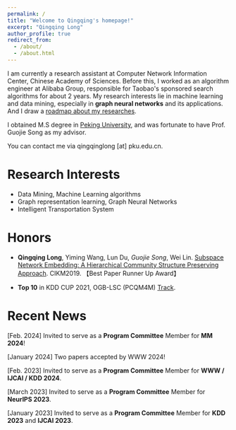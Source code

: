 ```yaml
---
permalink: /
title: "Welcome to Qingqing's homepage!"
excerpt: "Qingqing Long"
author_profile: true
redirect_from: 
  - /about/
  - /about.html
---
```


I am currently a research assistant at Computer Network Information Center, Chinese Academy of Sciences. Before this, I worked as an algorithm engineer at Alibaba Group, responsible for Taobao's sponsored search algorithms for about 2 years. My research interests lie in machine learning and data mining, especially in **graph neural networks** and its applications. And I draw a [roadmap about my researches](https://yimiachack.github.io/files/research_roadmap.pdf).

I obtained M.S degree in [Peking University](https://www.pku.edu.cn), and was fortunate to have Prof. Guojie Song as my advisor. 

You can contact me via qingqinglong \[at\] pku.edu.cn.


Research Interests
======
- Data Mining, Machine Learning algorithms
- Graph representation learning, Graph Neural Networks
- Intelligent Transportation System

Honors
======
- **Qingqing Long**, Yiming Wang, Lun Du, *Guojie Song*, Wei Lin. [Subspace Network Embedding: A Hierarchical Community Structure Preserving Approach](https://dl.acm.org/citation.cfm?doid=3357384.3357947). CIKM2019. 【Best Paper Runner Up Award】

- **Top 10** in KDD CUP 2021, OGB-LSC (PCQM4M) [Track](https://ogb.stanford.edu/kddcup2021/).

Recent News
======
\[Feb. 2024\] Invited to serve as a **Program Committee** Member for **MM 2024**!

\[January 2024\] Two papers accepted by WWW 2024!

\[Feb. 2023\] Invited to serve as a **Program Committee** Member for **WWW / IJCAI / KDD 2024**. 

\[March 2023\] Invited to serve as a **Program Committee** Member for **NeurIPS 2023**. 

\[January 2023\] Invited to serve as a **Program Committee** Member for **KDD 2023** and **IJCAI 2023**. 
